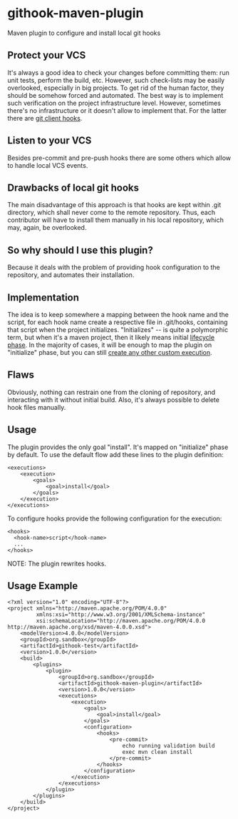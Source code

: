 # githook-maven-plugin
Maven plugin to configure and install local git hooks

## Protect your VCS
It's always a good idea to check your changes before committing them: run unit tests, perform the build, etc. However, such check-lists may be easily overlooked, especially in big projects. To get rid of the human factor, they should be somehow forced and automated. The best way is to implement such verification on the project infrastructure level. However, sometimes there's no infrastructure or it doesn't allow to implement that. For the latter there are [git client hooks](https://git-scm.com/book/en/v2/Customizing-Git-Git-Hooks).

## Listen to your VCS
Besides pre-commit and pre-push hooks there are some others which allow to handle local VCS events.

## Drawbacks of local git hooks
The main disadvantage of this approach is that hooks are kept within .git directory, which shall never come to the remote repository. Thus, each contributor will have to install them manually in his local repository, which may, again, be overlooked.

## So why should I use this plugin?
Because it deals with the problem of providing hook configuration to the repository, and automates their installation.

## Implementation
The idea is to keep somewhere a mapping between the hook name and the script, for each hook name create a respective file in .git/hooks, containing that script when the project initializes. "Initializes" -- is quite a polymorphic term, but when it's a maven project, then it likely means initial [lifecycle phase](https://maven.apache.org/guides/introduction/introduction-to-the-lifecycle.html). In the majority of cases, it will be enough to map the plugin on "initialize" phase, but you can still [create any other custom execution](https://maven.apache.org/guides/mini/guide-configuring-plugins.html#Using_the_executions_Tag).

## Flaws
Obviously, nothing can restrain one from the cloning of repository, and interacting with it without initial build. Also, it's always possible to delete hook files manually.

## Usage
The plugin provides the only goal "install". It's mapped on "initialize" phase by default. To use the default flow add these lines to the plugin definition:
```
<executions>
    <execution>
        <goals>
            <goal>install</goal>
        </goals>
    </execution>
</executions>
```
To configure hooks provide the following configuration for the execution:
```
<hooks>
  <hook-name>script</hook-name>
  ...
</hooks>
```
NOTE: The plugin rewrites hooks.

## Usage Example
```
<?xml version="1.0" encoding="UTF-8"?>
<project xmlns="http://maven.apache.org/POM/4.0.0"
         xmlns:xsi="http://www.w3.org/2001/XMLSchema-instance"
         xsi:schemaLocation="http://maven.apache.org/POM/4.0.0 http://maven.apache.org/xsd/maven-4.0.0.xsd">
    <modelVersion>4.0.0</modelVersion>
    <groupId>org.sandbox</groupId>
    <artifactId>githook-test</artifactId>
    <version>1.0.0</version>
    <build>
        <plugins>
            <plugin>
                <groupId>org.sandbox</groupId>
                <artifactId>githook-maven-plugin</artifactId>
                <version>1.0.0</version>
                <executions>
                    <execution>
                        <goals>
                            <goal>install</goal>
                        </goals>
                        <configuration>
                            <hooks>
                                <pre-commit>
                                    echo running validation build
                                    exec mvn clean install
                                </pre-commit>
                            </hooks>
                        </configuration>
                    </execution>
                </executions>
            </plugin>
        </plugins>
    </build>
</project>
```
